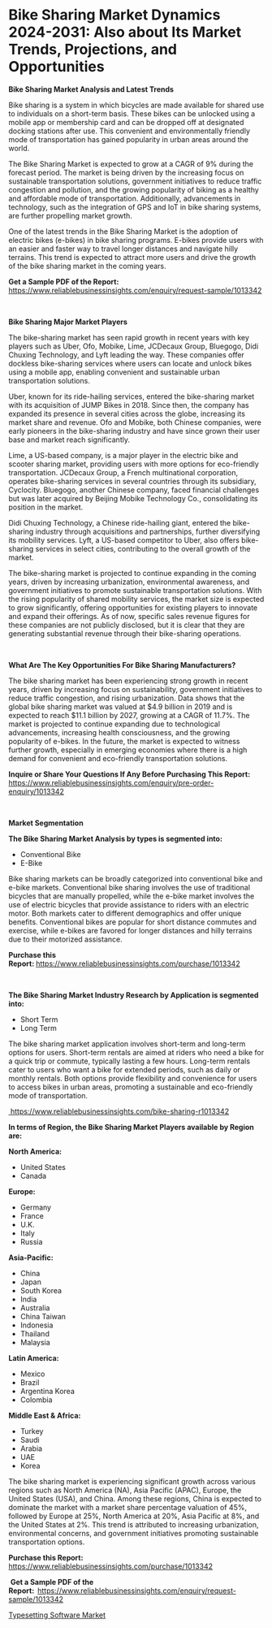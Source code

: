 <p><h1>Bike Sharing Market Dynamics 2024-2031: Also about Its Market Trends, Projections, and Opportunities</h1></p><p><strong>Bike Sharing Market Analysis and Latest Trends</strong></p>
<p><p>Bike sharing is a system in which bicycles are made available for shared use to individuals on a short-term basis. These bikes can be unlocked using a mobile app or membership card and can be dropped off at designated docking stations after use. This convenient and environmentally friendly mode of transportation has gained popularity in urban areas around the world.</p><p>The Bike Sharing Market is expected to grow at a CAGR of 9% during the forecast period. The market is being driven by the increasing focus on sustainable transportation solutions, government initiatives to reduce traffic congestion and pollution, and the growing popularity of biking as a healthy and affordable mode of transportation. Additionally, advancements in technology, such as the integration of GPS and IoT in bike sharing systems, are further propelling market growth.</p><p>One of the latest trends in the Bike Sharing Market is the adoption of electric bikes (e-bikes) in bike sharing programs. E-bikes provide users with an easier and faster way to travel longer distances and navigate hilly terrains. This trend is expected to attract more users and drive the growth of the bike sharing market in the coming years.</p></p>
<p><strong>Get a Sample PDF of the Report:&nbsp;</strong> <a href="https://www.reliablebusinessinsights.com/enquiry/request-sample/1013342">https://www.reliablebusinessinsights.com/enquiry/request-sample/1013342</a></p>
<p>&nbsp;</p>
<p><strong>Bike Sharing Major Market Players</strong></p>
<p><p>The bike-sharing market has seen rapid growth in recent years with key players such as Uber, Ofo, Mobike, Lime, JCDecaux Group, Bluegogo, Didi Chuxing Technology, and Lyft leading the way. These companies offer dockless bike-sharing services where users can locate and unlock bikes using a mobile app, enabling convenient and sustainable urban transportation solutions.</p><p>Uber, known for its ride-hailing services, entered the bike-sharing market with its acquisition of JUMP Bikes in 2018. Since then, the company has expanded its presence in several cities across the globe, increasing its market share and revenue. Ofo and Mobike, both Chinese companies, were early pioneers in the bike-sharing industry and have since grown their user base and market reach significantly.</p><p>Lime, a US-based company, is a major player in the electric bike and scooter sharing market, providing users with more options for eco-friendly transportation. JCDecaux Group, a French multinational corporation, operates bike-sharing services in several countries through its subsidiary, Cyclocity. Bluegogo, another Chinese company, faced financial challenges but was later acquired by Beijing Mobike Technology Co., consolidating its position in the market.</p><p>Didi Chuxing Technology, a Chinese ride-hailing giant, entered the bike-sharing industry through acquisitions and partnerships, further diversifying its mobility services. Lyft, a US-based competitor to Uber, also offers bike-sharing services in select cities, contributing to the overall growth of the market.</p><p>The bike-sharing market is projected to continue expanding in the coming years, driven by increasing urbanization, environmental awareness, and government initiatives to promote sustainable transportation solutions. With the rising popularity of shared mobility services, the market size is expected to grow significantly, offering opportunities for existing players to innovate and expand their offerings. As of now, specific sales revenue figures for these companies are not publicly disclosed, but it is clear that they are generating substantial revenue through their bike-sharing operations.</p></p>
<p>&nbsp;</p>
<p><strong>What Are The Key Opportunities For Bike Sharing Manufacturers?</strong></p>
<p><p>The bike sharing market has been experiencing strong growth in recent years, driven by increasing focus on sustainability, government initiatives to reduce traffic congestion, and rising urbanization. Data shows that the global bike sharing market was valued at $4.9 billion in 2019 and is expected to reach $11.1 billion by 2027, growing at a CAGR of 11.7%. The market is projected to continue expanding due to technological advancements, increasing health consciousness, and the growing popularity of e-bikes. In the future, the market is expected to witness further growth, especially in emerging economies where there is a high demand for convenient and eco-friendly transportation solutions.</p></p>
<p><strong>Inquire or Share Your Questions If Any Before Purchasing This Report:</strong> <a href="https://www.reliablebusinessinsights.com/enquiry/pre-order-enquiry/1013342">https://www.reliablebusinessinsights.com/enquiry/pre-order-enquiry/1013342</a></p>
<p>&nbsp;</p>
<p><strong>Market Segmentation</strong></p>
<p><strong>The Bike Sharing Market Analysis by types is segmented into:</strong></p>
<p><ul><li>Conventional Bike</li><li>E-Bike</li></ul></p>
<p><p>Bike sharing markets can be broadly categorized into conventional bike and e-bike markets. Conventional bike sharing involves the use of traditional bicycles that are manually propelled, while the e-bike market involves the use of electric bicycles that provide assistance to riders with an electric motor. Both markets cater to different demographics and offer unique benefits. Conventional bikes are popular for short distance commutes and exercise, while e-bikes are favored for longer distances and hilly terrains due to their motorized assistance.</p></p>
<p><strong>Purchase this Report:&nbsp;</strong><a href="https://www.reliablebusinessinsights.com/purchase/1013342">https://www.reliablebusinessinsights.com/purchase/1013342</a></p>
<p>&nbsp;</p>
<p><strong>The Bike Sharing Market Industry Research by Application is segmented into:</strong></p>
<p><ul><li>Short Term</li><li>Long Term</li></ul></p>
<p><p>The bike sharing market application involves short-term and long-term options for users. Short-term rentals are aimed at riders who need a bike for a quick trip or commute, typically lasting a few hours. Long-term rentals cater to users who want a bike for extended periods, such as daily or monthly rentals. Both options provide flexibility and convenience for users to access bikes in urban areas, promoting a sustainable and eco-friendly mode of transportation.</p></p>
<p><a href="https://www.reliablebusinessinsights.com/bike-sharing-r1013342">&nbsp;https://www.reliablebusinessinsights.com/bike-sharing-r1013342</a></p>
<p><strong>In terms of Region, the Bike Sharing Market Players available by Region are:</strong></p>
<p>
    <p> <strong> North America: </strong>
        <ul>
            <li>United States</li>
            <li>Canada</li>
        </ul>
        </p> 
    <p> <strong> Europe: </strong>
        <ul>
            <li>Germany</li>
            <li>France</li>
            <li>U.K.</li>
            <li>Italy</li>
            <li>Russia</li>
        </ul>
        </p> 
    <p> <strong> Asia-Pacific: </strong>
        <ul>
            <li>China</li>
            <li>Japan</li>
            <li>South Korea</li>
            <li>India</li>
            <li>Australia</li>
            <li>China Taiwan</li>
            <li>Indonesia</li>
            <li>Thailand</li>
            <li>Malaysia</li>
        </ul>
        </p> 
    <p> <strong> Latin America: </strong>
        <ul>
            <li>Mexico</li>
            <li>Brazil</li>
            <li>Argentina Korea</li>
            <li>Colombia</li>
        </ul>
        </p> 
    <p> <strong> Middle East & Africa: </strong>
        <ul>
            <li>Turkey</li>
            <li>Saudi</li>
            <li>Arabia</li>
            <li>UAE</li>
            <li>Korea</li>
        </ul>
    </p>
    </p>
<p><p>The bike sharing market is experiencing significant growth across various regions such as North America (NA), Asia Pacific (APAC), Europe, the United States (USA), and China. Among these regions, China is expected to dominate the market with a market share percentage valuation of 45%, followed by Europe at 25%, North America at 20%, Asia Pacific at 8%, and the United States at 2%. This trend is attributed to increasing urbanization, environmental concerns, and government initiatives promoting sustainable transportation options.</p></p>
<p><strong>Purchase this Report: </strong><a href="https://www.reliablebusinessinsights.com/purchase/1013342">https://www.reliablebusinessinsights.com/purchase/1013342</a></p>
<p>&nbsp;<strong>Get a Sample PDF of the Report:&nbsp;&nbsp;</strong><a href="https://www.reliablebusinessinsights.com/enquiry/request-sample/1013342">https://www.reliablebusinessinsights.com/enquiry/request-sample/1013342</a></p>
<p><strong></strong></p>
<p><p><a href="https://github.com/lukmanduiky01/Market-Research-Report-List-1/blob/main/typesetting-software-market.md">Typesetting Software Market</a></p></p>